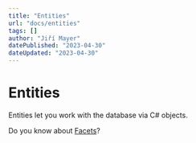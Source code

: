 ```yaml
---
title: "Entities"
url: "docs/entities"
tags: []
author: "Jiří Mayer"
datePublished: "2023-04-30"
dateUpdated: "2023-04-30"
---
```


Entities
========

Entities let you work with the database via C# objects.

Do you know about [Facets](facets)?
